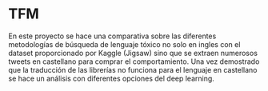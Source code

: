 # TFM
En este proyecto se hace una comparativa sobre las diferentes metodologías de búsqueda de lenguaje tóxico no solo en ingles con el dataset proporcionado por Kaggle (Jigsaw) sino que se extraen numerosos tweets en castellano para comprar el comportamiento. Una vez demostrado que la traducción de las librerías no funciona para el lenguaje en castellano se hace un análisis con diferentes opciones del deep learning. 


